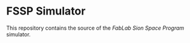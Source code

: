 # FSSP Simulator

This repository contains the source of the _FabLab Sion Space Program_
simulator.
